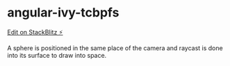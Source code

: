 # angular-ivy-tcbpfs

[Edit on StackBlitz ⚡️](https://stackblitz.com/edit/angular-f3d)

A sphere is positioned in the same place of the camera and raycast is done into its surface to draw into space.
